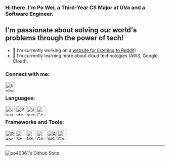 ### Hi there. I'm Po Wei, a Third-Year CS Major at UVa and a Software Engineer.

## I'm passionate about solving our world's problems through the power of tech!
- 🔭 I’m currently working on a [website for listening to Reddit][website]!
- 🌱 I’m currently learning more about cloud technologies (AWS, Google Cloud).

### Connect with me:

[<img align="left" alt="linkedin" width="30px" src="https://img.icons8.com/color/1000/000000/linkedin.png" />][linkedin]

<br />

### Languages:

<img align="left" alt="JavaScript" width="30px" src="https://upload.wikimedia.org/wikipedia/commons/6/6a/JavaScript-logo.png"/>

<img align="left" alt="Python" width="30px" src="https://upload.wikimedia.org/wikipedia/commons/thumb/c/c3/Python-logo-notext.svg/1000px-Python-logo-notext.svg.png"/>

<img align="left" alt="Java" width="30px" src="https://img.icons8.com/color/1000/000000/java-coffee-cup-logo.png"/>

<img align="left" alt="C++" width="30px" src="https://img.icons8.com/color/1000/000000/c-plus-plus-logo.png"/>

<br />

### Frameworks and Tools:

<img align="left" alt="React.js" width="30px" src="https://img.icons8.com/plasticine/1000/000000/react.png"/>

<img align="left" alt="Node.js" width="30px" src="https://img.icons8.com/color/1000/000000/nodejs.png"/>

<img align="left" alt="MongoDB" width="30px" src="https://img.icons8.com/color/48/000000/mongodb.png"/>

<img align="left" alt="Git" width="30px" src="https://img.icons8.com/color/1000/000000/git.png"/>

<img align="left" alt="AWS" width="30px" src="https://img.icons8.com/color/1000/000000/amazon-web-services.png"/>

<img align="left" alt="Google Cloud" width="30px" src="https://img.icons8.com/color/1000/000000/google-cloud-platform.png"/>


<br />
<br />

---

<img align="left" alt="po40361's Github Stats" src="https://github-readme-stats.vercel.app/api?username=po40361&show_icons=true&hide_border=true" />

[website]: https://snoopods.com
[linkedin]: https://linkedin.com/in/poweitsao
